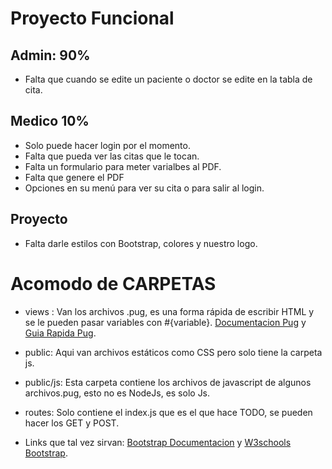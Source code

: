   
# Proyecto Funcional

## Admin:  90%
- Falta que cuando se edite un paciente o doctor se edite en la tabla de cita.

## Medico 10%
- Solo puede hacer login por el momento.
- Falta que pueda ver las citas que le tocan.
- Falta un formulario para meter varialbes al PDF.
- Falta que genere el PDF
- Opciones en su menú para ver su cita o para salir al login.

## Proyecto
- Falta darle estilos con Bootstrap, colores y nuestro logo.

# Acomodo de CARPETAS

- views : Van los archivos .pug, es una forma rápida de escribir HTML y se le pueden pasar variables con #{variable}. [Documentacion Pug](https://pugjs.org/language/code.html) y [Guia Rapida Pug](https://www.sitepoint.com/a-beginners-guide-to-pug/).
- public: Aqui van archivos estáticos como CSS pero solo tiene la carpeta js.
- public/js: Esta carpeta contiene los archivos de javascript de algunos archivos.pug, esto no es NodeJs, es solo Js.
- routes: Solo contiene el index.js que es el que hace TODO, se pueden hacer los GET y POST.

- Links que tal vez sirvan: [Bootstrap Documentacion](https://getbootstrap.com/docs/4.1/getting-started/introduction/) y [W3schools Bootstrap](https://www.w3schools.com/bootstrap4/default.asp).

